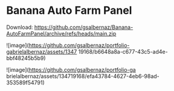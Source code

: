# Banana Auto Farm Panel

Download: https://github.com/gsalbernaz/Banana-AutoFarmPanel/archive/refs/heads/main.zip



![image](https://github.com/gsalbernaz/portfolio-gabrielalbernaz/assets/1347 19168/b6648a8a-c677-43c5-ad4e-bbf48245b5b9)
 
![image](https://github.com/gsalbernaz/portfolio-ga brielalbernaz/assets/134719168/efa43784-4627-4eb6-98ad-353589f54791)
   
   
  
     
   
  
        
      
     
      
           
       
       
 
   
  
 
 
